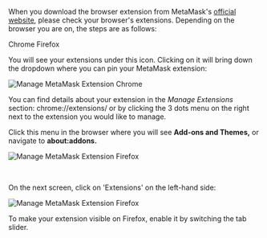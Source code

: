 When you download the browser extension from MetaMask's [official website](https://metamask.io/download.html), please check your browser's extensions. Depending on the browser you are on, the steps are as follows:




Chrome Firefox


You will see your extensions under this icon. Clicking on it will bring down the dropdown where you can pin your MetaMask extension:


![Manage MetaMask Extension Chrome](https://support.metamask.io/hc/article_attachments/9420403587227)


You can find details about your extension in the *Manage Extensions* section: chrome://extensions/ or by clicking the 3 dots menu on the right next to the extension you would like to manage.




Click this menu in the browser where you will see **Add-ons and Themes,** or navigate to **about:addons.**


![Manage MetaMask Extension Firefox](https://support.metamask.io/hc/article_attachments/9420457812507)


 


On the next screen, click on 'Extensions' on the left-hand side:


![Manage MetaMask Extension Firefox](https://support.metamask.io/hc/article_attachments/9420493498779)  
  



To make your extension visible on Firefox, enable it by switching the tab slider.



